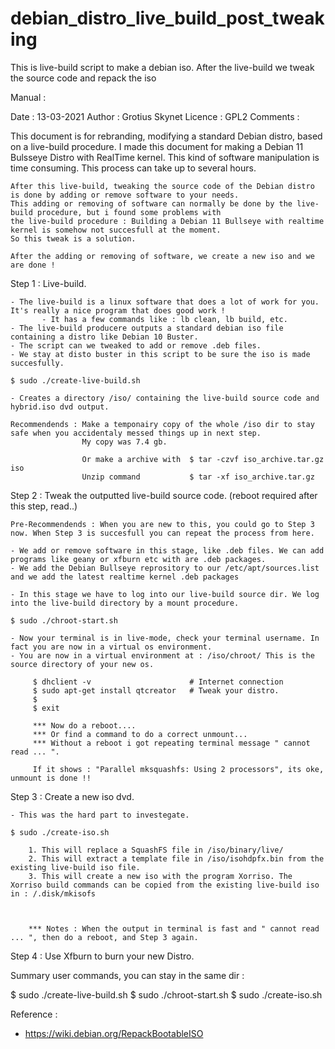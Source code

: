 # debian_distro_live_build_post_tweaking
This is live-build script to make a debian iso. After the live-build we tweak the source code and repack the iso

Manual :

Date 		  :	  13-03-2021
Author 		: 	Grotius Skynet
Licence 	: 	GPL2
Comments	:	 

This document is for rebranding, modifying a standard Debian distro, based on a live-build procedure.
I made this document for making a Debian 11 Bulsseye Distro with RealTime kernel.
This kind of software manipulation is time consuming. This process can take up to several hours.

	After this live-build, tweaking the source code of the Debian distro is done by adding or remove software to your needs.
	This adding or removing of software can normally be done by the live-build procedure, but i found some problems with
	the live-build procedure : Building a Debian 11 Bullseye with realtime kernel is somehow not succesfull at the moment.
	So this tweak is a solution. 

	After the adding or removing of software, we create a new iso and we are done !


Step 1 : Live-build.

	- The live-build is a linux software that does a lot of work for you. It's really a nice program that does good work !
		   - It has a few commands like : lb clean, lb build, etc.
	- The live-build producere outputs a standard debian iso file containing a distro like Debian 10 Buster.
	- The script can we tweaked to add or remove .deb files.
	- We stay at disto buster in this script to be sure the iso is made succesfully.
	
	$ sudo ./create-live-build.sh
	
	- Creates a directory /iso/ containing the live-build source code and hybrid.iso dvd output.
	
	Recommendends : Make a temponairy copy of the whole /iso dir to stay safe when you accidentaly messed things up in next step.
					My copy was 7.4 gb.
					
					Or make a archive with 	$ tar -czvf iso_archive.tar.gz iso
					Unzip command 			$ tar -xf iso_archive.tar.gz
	
	
Step 2 : Tweak the outputted live-build source code. (reboot required after this step, read..)

	Pre-Recommendends : When you are new to this, you could go to Step 3 now. When Step 3 is succesfull you can repeat the process from here.

	- We add or remove software in this stage, like .deb files. We can add programs like geany or xfburn etc with are .deb packages.
	- We add the Debian Bullseye reprository to our /etc/apt/sources.list and we add the latest realtime kernel .deb packages

	- In this stage we have to log into our live-build source dir. We log into the live-build directory by a mount procedure.
	
	$ sudo ./chroot-start.sh
	
	- Now your terminal is in live-mode, check your terminal username. In fact you are now in a virtual os environment. 
	- You are now in a virtual environment at : /iso/chroot/ This is the source directory of your new os.
	
		 $ dhclient -v 						# Internet connection
		 $ sudo apt-get install qtcreator  	# Tweak your distro.
		 $
		 $ exit
	
		 *** Now do a reboot....
		 *** Or find a command to do a correct unmount...
		 *** Without a reboot i got repeating terminal message " cannot read ... ". 
		 
		 If it shows : "Parallel mksquashfs: Using 2 processors", its oke, unmount is done !!
		 
	
Step 3 : Create a new iso dvd.	
	
	- This was the hard part to investegate.
	
	$ sudo ./create-iso.sh
	
		1. This will replace a SquashFS file in /iso/binary/live/
		2. This will extract a template file in /iso/isohdpfx.bin from the existing live-build iso file.
		3. This will create a new iso with the program Xorriso. The Xorriso build commands can be copied from the existing live-build iso in : /.disk/mkisofs
	
	
	
		*** Notes : When the output in terminal is fast and " cannot read ... ", then do a reboot, and Step 3 again.
		

		
Step 4 : Use Xfburn to burn your new Distro.
	

Summary user commands, you can stay in the same dir :

$ sudo ./create-live-build.sh
$ sudo ./chroot-start.sh
$ sudo ./create-iso.sh


Reference :
- https://wiki.debian.org/RepackBootableISO


